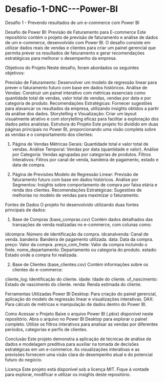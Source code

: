 # Desafio-1-DNC---Power-BI
Desafio 1 - Prevendo resultados de um e-commerce com Power BI

Desafio de Power BI: Previsão de Faturamento para E-commerce
Este repositório contém o projeto de previsão de faturamento e análise de dados de um e-commerce, desenvolvido com Power BI. O desafio consiste em utilizar dados reais de vendas e clientes para criar um painel gerencial que permita prever os resultados de faturamento e gerar recomendações estratégicas para melhorar o desempenho da empresa.

Objetivos do Projeto
Neste desafio, foram abordados os seguintes objetivos:

Previsão de Faturamento: Desenvolver um modelo de regressão linear para prever o faturamento futuro com base em dados históricos.
Análise de Vendas: Construir um painel interativo com métricas essenciais como quantidade total de vendas, valor total de vendas, vendas por data e por categoria de produto.
Recomendações Estratégicas: Fornecer sugestões para alavancar os resultados da empresa, utilizando insights obtidos a partir da análise dos dados.
Storytelling e Visualização: Criar um layout visualmente atrativo e com storytelling eficaz para facilitar a exploração dos dados pelos analistas.
Estrutura do Projeto
Este projeto foi dividido em duas páginas principais no Power BI, proporcionando uma visão completa sobre as vendas e o comportamento dos clientes:

1. Página de Vendas
Métricas Gerais: Quantidade total e valor total de vendas.
Análise Temporal: Vendas por data (quantidade e valor).
Análise por Categoria: Vendas agrupadas por categorias de produtos.
Filtros Interativos: Filtros por canal de venda, bandeira de pagamento, estado e data de compra.

2. Página de Previsões
Modelo de Regressão Linear: Previsão de faturamento futuro com base em dados históricos.
Análise por Segmentos: Insights sobre comportamento de compra por faixa etária e renda dos clientes.
Recomendações Estratégicas: Sugestões de melhorias no modelo de vendas para maximizar o faturamento.

Fontes de Dados
O projeto foi desenvolvido utilizando duas fontes principais de dados:

1. Base de Compras (base_compras.csv)
Contém dados detalhados das transações de venda realizadas no e-commerce, com colunas como:

idcompra: Número de identificação da compra.
idcanalvenda: Canal de venda.
bandeira: Bandeira de pagamento utilizada.
data: Data da compra.
preço: Valor da compra.
preço_com_frete: Valor da compra incluindo o frete.
nome_departamento: Departamento ou categoria do produto.
estado: Estado onde a compra foi realizada.

2. Base de Clientes (base_clientes.csv)
Contém informações sobre os clientes do e-commerce:

cliente_log: Identificação do cliente.
idade: Idade do cliente.
uf_nascimento: Estado de nascimento do cliente.
renda: Renda estimada do cliente.

Ferramentas Utilizadas
Power BI Desktop: Para criação do painel gerencial, aplicação do modelo de regressão linear e visualizações interativas.
DAX: Para cálculo de métricas e manipulação de dados dentro do Power BI.

Como Acessar o Projeto
Baixe o arquivo Power BI (.pbix) disponível neste repositório.
Abra o arquivo no Power BI Desktop para explorar o painel completo.
Utilize os filtros interativos para analisar as vendas por diferentes períodos, categorias e perfis de clientes.

Conclusão
Este projeto demonstra a aplicação de técnicas de análise de dados e modelagem preditiva para auxiliar na tomada de decisões estratégicas em um e-commerce. As visualizações interativas e as previsões fornecem uma visão clara do desempenho atual e do potencial futuro do negócio.

Licença
Este projeto está disponível sob a licença MIT. Fique à vontade para explorar, modificar e utilizar os insights deste repositório.
